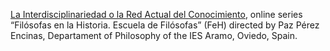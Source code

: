 [La Interdisciplinariedad o la Red Actual del Conocimiento](https://www.youtube.com/watch?v=zWHHvijaJ1I), online series “Filósofas en la Historia. Escuela de Filósofas” (FeH) directed by Paz Pérez Encinas, Departament of Philosophy of the IES Aramo, Oviedo, Spain.
